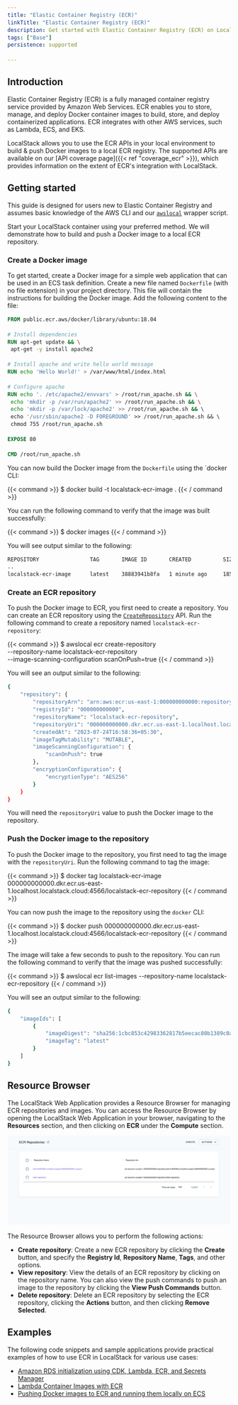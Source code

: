 ```yaml
---
title: "Elastic Container Registry (ECR)"
linkTitle: "Elastic Container Registry (ECR)"
description: Get started with Elastic Container Registry (ECR) on LocalStack
tags: ["Base"]
persistence: supported

---
```


## Introduction

Elastic Container Registry (ECR) is a fully managed container registry service provided by Amazon Web Services.
ECR enables you to store, manage, and deploy Docker container images to build, store, and deploy containerized applications.
ECR integrates with other AWS services, such as Lambda, ECS, and EKS.

LocalStack allows you to use the ECR APIs in your local environment to build & push Docker images to a local ECR registry.
The supported APIs are available on our [API coverage page]({{< ref "coverage_ecr" >}}), which provides information on the extent of ECR's integration with LocalStack.

## Getting started

This guide is designed for users new to Elastic Container Registry and assumes basic knowledge of the AWS CLI and our [`awslocal`](https://github.com/localstack/awscli-local) wrapper script.

Start your LocalStack container using your preferred method.
We will demonstrate how to build and push a Docker image to a local ECR repository.

### Create a Docker image

To get started, create a Docker image for a simple web application that can be used in an ECS task definition.
Create a new file named `Dockerfile` (with no file extension) in your project directory.
This file will contain the instructions for building the Docker image.
Add the following content to the file:

```Dockerfile
FROM public.ecr.aws/docker/library/ubuntu:18.04

# Install dependencies
RUN apt-get update && \
 apt-get -y install apache2

# Install apache and write hello world message
RUN echo 'Hello World!' > /var/www/html/index.html

# Configure apache
RUN echo '. /etc/apache2/envvars' > /root/run_apache.sh && \
 echo 'mkdir -p /var/run/apache2' >> /root/run_apache.sh && \
 echo 'mkdir -p /var/lock/apache2' >> /root/run_apache.sh && \ 
 echo '/usr/sbin/apache2 -D FOREGROUND' >> /root/run_apache.sh && \ 
 chmod 755 /root/run_apache.sh

EXPOSE 80

CMD /root/run_apache.sh
```

You can now build the Docker image from the `Dockerfile` using the `docker CLI:

{{< command >}}
$ docker build -t localstack-ecr-image .
{{< / command >}}

You can run the following command to verify that the image was built successfully:

{{< command >}}
$ docker images
{{< / command >}}

You will see output similar to the following:

```bash
REPOSITORY                TAG       IMAGE ID       CREATED          SIZE  
..
localstack-ecr-image      latest    38883941b8fa   1 minute ago     185MB
```

### Create an ECR repository

To push the Docker image to ECR, you first need to create a repository.
You can create an ECR repository using the [`CreateRepository`](https://docs.aws.amazon.com/AmazonECR/latest/APIReference/API_CreateRepository.html) API.
Run the following command to create a repository named `localstack-ecr-repository`:

{{< command >}}
$ awslocal ecr create-repository \
    --repository-name localstack-ecr-repository \
    --image-scanning-configuration scanOnPush=true
{{< / command >}}

You will see an output similar to the following:

```sh
{
    "repository": {
        "repositoryArn": "arn:aws:ecr:us-east-1:000000000000:repository/localstack-ecr-repository",
        "registryId": "000000000000",
        "repositoryName": "localstack-ecr-repository",
        "repositoryUri": "000000000000.dkr.ecr.us-east-1.localhost.localstack.cloud:4566/localstack-ecr-repository",
        "createdAt": "2023-07-24T16:58:36+05:30",
        "imageTagMutability": "MUTABLE",
        "imageScanningConfiguration": {
            "scanOnPush": true
        },
        "encryptionConfiguration": {
            "encryptionType": "AES256"
        }
    }
}
```

You will need the `repositoryUri` value to push the Docker image to the repository.

### Push the Docker image to the repository

To push the Docker image to the repository, you first need to tag the image with the `repositoryUri`.
Run the following command to tag the image:

{{< command >}}
$ docker tag localstack-ecr-image 000000000000.dkr.ecr.us-east-1.localhost.localstack.cloud:4566/localstack-ecr-repository
{{< / command >}}

You can now push the image to the repository using the `docker` CLI:

{{< command >}}
$ docker push 000000000000.dkr.ecr.us-east-1.localhost.localstack.cloud:4566/localstack-ecr-repository
{{< / command >}}

The image will take a few seconds to push to the repository.
You can run the following command to verify that the image was pushed successfully:

{{< command >}}
$ awslocal ecr list-images --repository-name localstack-ecr-repository
{{< / command >}}

You will see an output similar to the following:

```bash
{
    "imageIds": [
        {
            "imageDigest": "sha256:1cbc853c42983362817b5eecac80b1389c0a5cf9cfd1e711d9d0a1f5a7a36d43",
            "imageTag": "latest"
        }
    ]
}
```

## Resource Browser

The LocalStack Web Application provides a Resource Browser for managing ECR repositories and images.
You can access the Resource Browser by opening the LocalStack Web Application in your browser, navigating to the **Resources** section, and then clicking on **ECR** under the **Compute** section.

<img src="ecr-resource-browser.png" alt="ECR Resource Browser" title="ECR Resource Browser" width="900" />

The Resource Browser allows you to perform the following actions:

- **Create repository**: Create a new ECR repository by clicking the **Create** button, and specify the **Registry Id**, **Repository Name**, **Tags**, and other options.
- **View repository**: View the details of an ECR repository by clicking on the repository name.
You can also view the push commands to push an image to the repository by clicking the **View Push Commands** button.
- **Delete repository**: Delete an ECR repository by selecting the ECR repository, clicking the **Actions** button, and then clicking **Remove Selected**.

## Examples

The following code snippets and sample applications provide practical examples of how to use ECR in LocalStack for various use cases:

- [Amazon RDS initialization using CDK, Lambda, ECR, and Secrets Manager](https://github.com/localstack/amazon-rds-init-cdk)
- [Lambda Container Images with ECR](https://github.com/localstack/localstack-pro-samples/tree/master/lambda-container-image)
- [Pushing Docker images to ECR and running them locally on ECS](https://github.com/localstack/localstack-pro-samples/tree/master/ecs-ecr-container-app)
